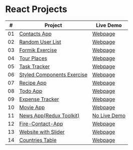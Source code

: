# React Projects


|  #  | Project                                                                                 | Live Demo                                                           |
| :-: | --------------------------------------------------------------------------------------- | ------------------------------------------------------------------- |
| 01  | [Contacts App](https://github.com/keremilhan/Contacts-App)                              | [Webpage](https://contacts-app-react.netlify.app/)                  |
| 02  | [Random User List](https://github.com/keremilhan/Random-User-with-React)                | [Webpage](https://random-user-list.netlify.app/)                    |
| 03  | [Formik Exercise](https://github.com/keremilhan/Form-with-Formik)                       | [Webpage](https://main--form-formik.netlify.app/)                   |
| 04  | [Tour Places](https://github.com/keremilhan/Tour-Places)                                | [Webpage](https://tour-places-app.netlify.app/)                     |
| 05  | [Task Tracker](https://github.com/keremilhan/task-tracker)                              | [Webpage](https://task-tracker-with-json-server.herokuapp.com/)     |
| 06  | [Styled Components Exercise](https://github.com/keremilhan/styled-components-project)   | [Webpage](https://static-page-react.netlify.app/)                   |
| 07  | [Recipe App](https://github.com/keremilhan/recipe-app)                                  | [Webpage](https://recipe-with-react.netlify.app/)                   |
| 08  | [Todo App](https://github.com/keremilhan/todo-app-react)                                | [Webpage](https://todo-app-with-react-reducer.netlify.app/)         |
| 09  | [Expense Tracker](https://github.com/keremilhan/expense-tracker)                        | [Webpage](https://expense-trackerapp-with-react.netlify.app/)       |
| 10  | [Movie App](https://github.com/keremilhan/movie-app)                                    | [Webpage](https://movie-app-with-reactjs.netlify.app/)              |
| 11  | [News App(Redux Toolkit)](https://github.com/keremilhan/redux-toolkit-project)          | [No Live Demo](https://github.com/keremilhan/redux-toolkit-project) |
| 12  | [Fire-Contact-App](https://github.com/keremilhan/fire-contact-app)                      | [Webpage](https://master--firebase-contact-app-kerem.netlify.app/)  |
| 13  | [Website with Slider](https://github.com/keremilhan/case-study)                         | [Webpage](https://case-study-kerem-ilhan.netlify.app/)              |
| 14  | [Countries Table](https://github.com/keremilhan/countries-api)                          | [Webpage](https://countries-api-project-kerem.netlify.app/)         |
